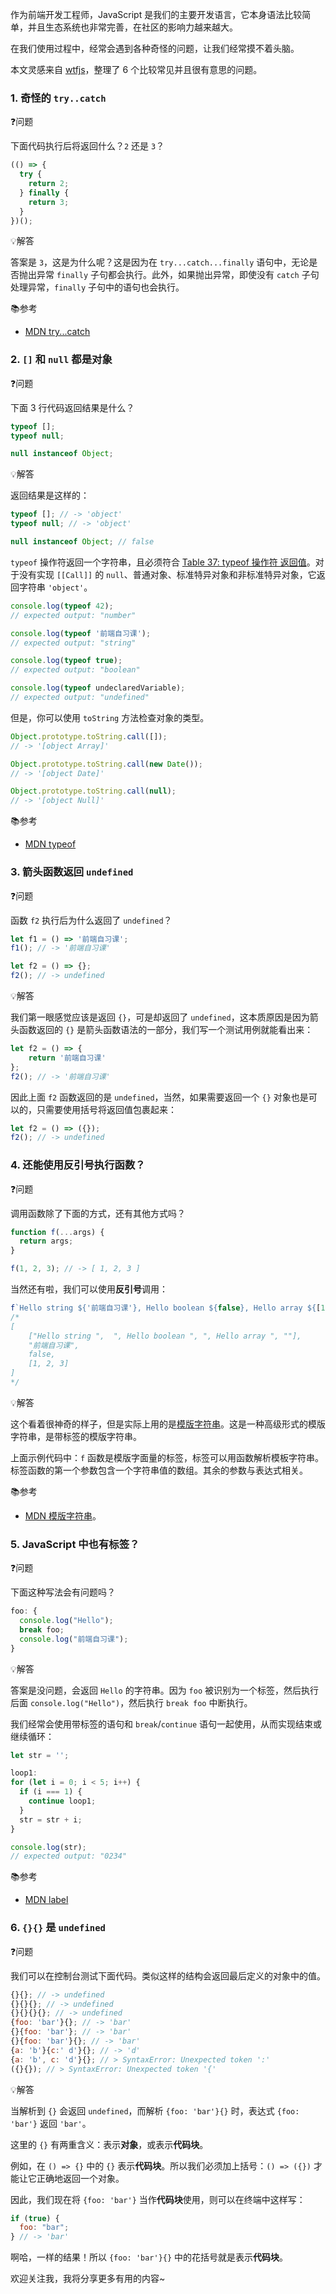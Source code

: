 作为前端开发工程师，JavaScript 是我们的主要开发语言，它本身语法比较简单，并且生态系统也非常完善，在社区的影响力越来越大。

在我们使用过程中，经常会遇到各种奇怪的问题，让我们经常摸不着头脑。

本文灵感来自 [wtfjs](https://github.com/denysdovhan/wtfjs)，整理了 6 个比较常见并且很有意思的问题。

### 1. 奇怪的 `try..catch`

❓问题

下面代码执行后将返回什么？`2` 还是 `3`？

```javascript
(() => {
  try {
    return 2;
  } finally {
    return 3;
  }
})();
```

💡解答

答案是 `3`，这是为什么呢？这是因为在 `try...catch...finally` 语句中，无论是否抛出异常 `finally` 子句都会执行。此外，如果抛出异常，即使没有 `catch` 子句处理异常，`finally` 子句中的语句也会执行。

📚参考
- [MDN try...catch](https://developer.mozilla.org/en-US/docs/Web/JavaScript/Reference/Statements/try...catch)

### 2. `[]` 和 `null` 都是对象

❓问题

下面 3 行代码返回结果是什么？

```javascript
typeof [];
typeof null;

null instanceof Object;
```

💡解答

返回结果是这样的：

```javascript
typeof []; // -> 'object'
typeof null; // -> 'object'

null instanceof Object; // false
```

`typeof` 操作符返回一个字符串，且必须符合 [Table 37: typeof 操作符 返回值](https://262.ecma-international.org/12.0/#table-typeof-operator-results)。对于没有实现 `[[Call]]` 的 `null`、普通对象、标准特异对象和非标准特异对象，它返回字符串 `'object'`。

```javascript
console.log(typeof 42);
// expected output: "number"

console.log(typeof '前端自习课');
// expected output: "string"

console.log(typeof true);
// expected output: "boolean"

console.log(typeof undeclaredVariable);
// expected output: "undefined"
```

但是，你可以使用 `toString` 方法检查对象的类型。

```javascript
Object.prototype.toString.call([]);
// -> '[object Array]'

Object.prototype.toString.call(new Date());
// -> '[object Date]'

Object.prototype.toString.call(null);
// -> '[object Null]'
```

📚参考
- [MDN typeof](https://developer.mozilla.org/en-US/docs/Web/JavaScript/Reference/Operators/typeof)

### 3. 箭头函数返回 `undefined`

❓问题

函数 `f2` 执行后为什么返回了 `undefined`？

```javascript
let f1 = () => '前端自习课';
f1(); // -> '前端自习课'

let f2 = () => {};
f2(); // -> undefined
```

💡解答

我们第一眼感觉应该是返回 `{}`，可是却返回了 `undefined`，这本质原因是因为箭头函数返回的 `{}` 是箭头函数语法的一部分，我们写一个测试用例就能看出来：

```javascript
let f2 = () => {
    return '前端自习课'
};
f2(); // -> '前端自习课'
```

因此上面 `f2` 函数返回的是 `undefined`，当然，如果需要返回一个 `{}` 对象也是可以的，只需要使用括号将返回值包裹起来：

```javascript
let f2 = () => ({});
f2(); // -> undefined
```

### 4. 还能使用反引号执行函数？

❓问题

调用函数除了下面的方式，还有其他方式吗？

```javascript
function f(...args) {
  return args;
}

f(1, 2, 3); // -> [ 1, 2, 3 ]
```

当然还有啦，我们可以使用**反引号**调用：
```javascript
f`Hello string ${'前端自习课'}, Hello boolean ${false}, Hello array ${[1, 2, 3]}`;
/*
[
    ["Hello string ",  ", Hello boolean ", ", Hello array ", ""],
    "前端自习课",
    false,
    [1, 2, 3]
]
*/
```

💡解答

这个看着很神奇的样子，但是实际上用的是[模版字符串](https://developer.mozilla.org/en-US/docs/Web/JavaScript/Reference/Template_literals)。这是一种高级形式的模版字符串，是带标签的模版字符串。

上面示例代码中：`f` 函数是模版字面量的标签，标签可以用函数解析模板字符串。标签函数的第一个参数包含一个字符串值的数组。其余的参数与表达式相关。

📚参考

- [MDN 模版字符串](https://developer.mozilla.org/en-US/docs/Web/JavaScript/Reference/Template_literals)。

### 5. JavaScript 中也有标签？

❓问题

下面这种写法会有问题吗？

```javascript
foo: {
  console.log("Hello");
  break foo;
  console.log("前端自习课");
}
```

💡解答

答案是没问题，会返回 `Hello` 的字符串。因为 `foo` 被识别为一个标签，然后执行后面 `console.log("Hello")`，然后执行 `break foo` 中断执行。

我们经常会使用带标签的语句和 `break`/`continue` 语句一起使用，从而实现结束或继续循环：

```javascript
let str = '';

loop1:
for (let i = 0; i < 5; i++) {
  if (i === 1) {
    continue loop1;
  }
  str = str + i;
}

console.log(str);
// expected output: "0234"
```

📚参考
- [MDN label](https://developer.mozilla.org/en-US/docs/Web/JavaScript/Reference/Statements/label)


### 6. `{}{}` 是 `undefined`

❓问题

我们可以在控制台测试下面代码。类似这样的结构会返回最后定义的对象中的值。

```javascript
{}{}; // -> undefined
{}{}{}; // -> undefined
{}{}{}{}; // -> undefined
{foo: 'bar'}{}; // -> 'bar'
{}{foo: 'bar'}; // -> 'bar'
{}{foo: 'bar'}{}; // -> 'bar'
{a: 'b'}{c:' d'}{}; // -> 'd'
{a: 'b', c: 'd'}{}; // > SyntaxError: Unexpected token ':'
({}{}); // > SyntaxError: Unexpected token '{'
```

💡解答

当解析到 `{}` 会返回 `undefined`，而解析 `{foo: 'bar'}{}` 时，表达式 `{foo: 'bar'}` 返回 `'bar'`。

这里的 `{}` 有两重含义：表示**对象**，或表示**代码块**。

例如，在 `() => {}` 中的 `{}` 表示**代码块**。所以我们必须加上括号：`() => ({})` 才能让它正确地返回一个对象。

因此，我们现在将 `{foo: 'bar'}` 当作**代码块**使用，则可以在终端中这样写：

```javascript
if (true) {
  foo: "bar";
} // -> 'bar'
```
啊哈，一样的结果！所以 `{foo: 'bar'}{}` 中的花括号就是表示**代码块**。

欢迎关注我，我将分享更多有用的内容~
